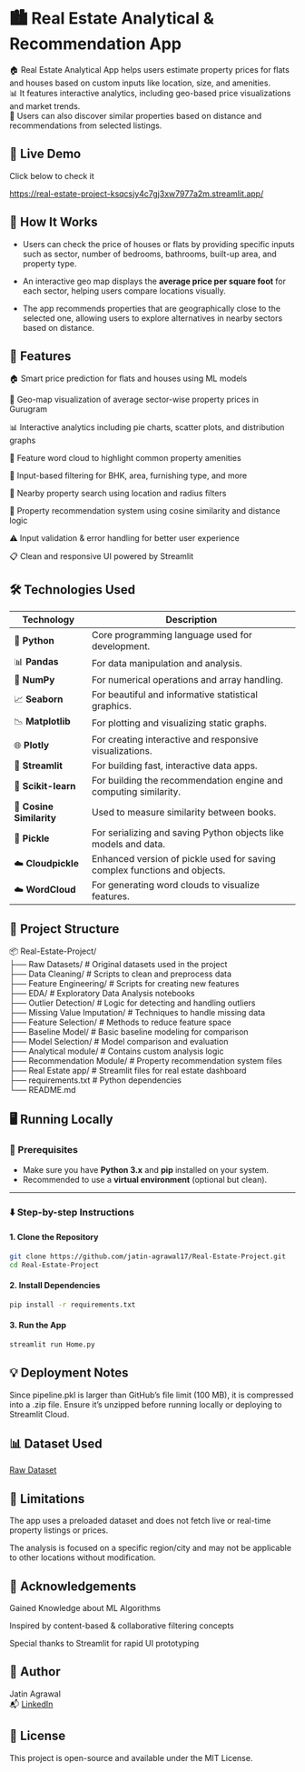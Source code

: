 
# 🏙️ Real Estate Analytical & Recommendation App

🏠 Real Estate Analytical App helps users estimate property prices for flats and houses based on custom inputs like location, size, and amenities.   
📊 It features interactive analytics, including geo-based price visualizations and market trends.  
🧭 Users can also discover similar properties based on distance and recommendations from selected listings.

## 🚀 Live Demo

Click below to check it

https://real-estate-project-ksqcsjy4c7gj3xw7977a2m.streamlit.app/

## 🧠 How It Works

- Users can check the price of houses or flats by providing specific inputs such as sector, number of bedrooms, bathrooms, built-up area, and property type.

- An interactive geo map displays the **average price per square foot** for each sector, helping users compare locations visually.

- The app recommends properties that are geographically close to the selected one, allowing users to explore alternatives in nearby sectors based on distance.
## 🎯 Features

🏠 Smart price prediction for flats and houses using ML models

📍 Geo-map visualization of average sector-wise property prices in Gurugram

📊 Interactive analytics including pie charts, scatter plots, and distribution graphs

💬 Feature word cloud to highlight common property amenities

🔎 Input-based filtering for BHK, area, furnishing type, and more

📌 Nearby property search using location and radius filters

🏢 Property recommendation system using cosine similarity and distance logic

⚠️ Input validation & error handling for better user experience

📋 Clean and responsive UI powered by Streamlit
## 🛠️ Technologies Used

| Technology       | Description |
|------------------|-------------|
| 🐍 **Python**     | Core programming language used for development. |
| 📊 **Pandas**     | For data manipulation and analysis. |
| 🔢 **NumPy**      | For numerical operations and array handling. |
| 📈 **Seaborn**    | For beautiful and informative statistical graphics. |
| 📉 **Matplotlib** | For plotting and visualizing static graphs. |
| 🌐 **Plotly**     | For creating interactive and responsive visualizations. |
| 🧵 **Streamlit**  | For building fast, interactive data apps. |
| 🧪 **Scikit-learn** | For building the recommendation engine and computing similarity. |
| 🧠 **Cosine Similarity** | Used to measure similarity between books. |
| 🧊 **Pickle**     | For serializing and saving Python objects like models and data. |
| ☁️ **Cloudpickle** | Enhanced version of pickle used for saving complex functions and objects. |
| ☁️ **WordCloud**  | For generating word clouds to visualize features. |


## 📂 Project Structure


📦 Real-Estate-Project/  
├── Raw Datasets/ # Original datasets used in the project    
├── Data Cleaning/ # Scripts to clean and preprocess data   
├── Feature Engineering/ # Scripts for creating new features      
├── EDA/ # Exploratory Data Analysis notebooks  
├── Outlier Detection/ # Logic for detecting and handling outliers    
├── Missing Value Imputation/ # Techniques to handle missing data   
├── Feature Selection/ # Methods to reduce feature space    
├── Baseline Model/ # Basic baseline modeling for comparison    
├── Model Selection/ # Model comparison and evaluation    
├── Analytical module/ # Contains custom analysis logic    
├── Recommendation Module/ # Property recommendation system files  
├── Real Estate app/ # Streamlit files for real estate dashboard  
├──  requirements.txt # Python dependencies   
└──  README.md 
## 🖥️ Running Locally

### 🔧 Prerequisites
- Make sure you have **Python 3.x** and **pip** installed on your system.
- Recommended to use a **virtual environment** (optional but clean).

---

### ⬇️ Step-by-step Instructions

#### 1. Clone the Repository

```bash
git clone https://github.com/jatin-agrawal17/Real-Estate-Project.git  
cd Real-Estate-Project
```
#### 2. Install Dependencies
```bash
pip install -r requirements.txt
```

#### 3. Run the App
```bash
streamlit run Home.py 
```


## 💡 Deployment Notes

Since pipeline.pkl is larger than GitHub’s file limit (100 MB), it is compressed into a .zip file. Ensure it’s unzipped before running locally or deploying to Streamlit Cloud.


## 📊 Dataset Used

[Raw Dataset](https://github.com/jatin-agrawal17/Real-Estate-Project/tree/main/Raw%20Datasets)
## 📌 Limitations

The app uses a preloaded dataset and does not fetch live or real-time property listings or prices.

The analysis is focused on a specific region/city and may not be applicable to other locations without modification.
## 🙌 Acknowledgements
Gained Knowledge about ML Algorithms

Inspired by content-based & collaborative filtering concepts

Special thanks to Streamlit for rapid UI prototyping


## 👤 Author

Jatin Agrawal  
📬 [LinkedIn](https://www.linkedin.com/in/jatin-agrawal-b80092367/)

## 📎 License

This project is open-source and available under the MIT License.


